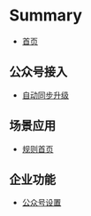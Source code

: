 # Summary

* [首页](README.md)

## 公众号接入

* [自动同步升级](gong-zhong-hao-jie-ru/gong-zhong-hao-jie-ru.md)

## 场景应用

* [规则首页](chang-jing-ying-yong/gui-ze-shou-ye.md)

## 企业功能

* [公众号设置](qi-ye-gong-neng/gong-zhong-hao-she-zhi.md)

